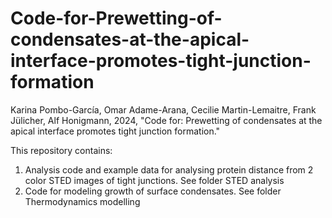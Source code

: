 # Code-for-Prewetting-of-condensates-at-the-apical-interface-promotes-tight-junction-formation
Karina Pombo-García, Omar Adame-Arana, Cecilie Martin-Lemaitre, Frank Jülicher, Alf Honigmann, 2024, "Code for: Prewetting of condensates at the apical interface promotes tight junction formation."

This repository contains:
1. Analysis code and example data for analysing protein distance from 2 color STED images of tight junctions. See folder STED analysis
2. Code for modeling growth of surface condensates. See folder Thermodynamics modelling 
